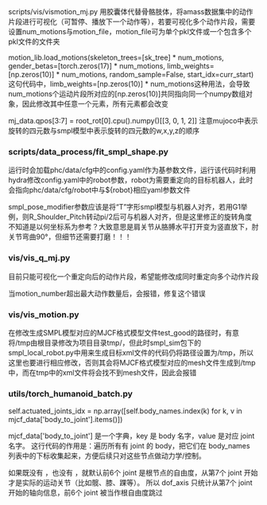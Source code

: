 scripts/vis/vismotion_mj.py
用胶囊体代替骨骼肢体，将amass数据集中的动作片段进行可视化（可暂停、播放下一个动作等），若要可视化多个动作片段，需要设置num_motions与motion_file，motion_file可为单个pkl文件或一个包含多个pkl文件的文件夹

motion_lib.load_motions(skeleton_trees=[sk_tree] * num_motions, gender_betas=[torch.zeros(17)] * num_motions, limb_weights=[np.zeros(10)] * num_motions, random_sample=False, start_idx=curr_start)
这句代码中，limb_weights=[np.zeros(10)] * num_motions这种用法，会导致num_motions个运动片段所对应的[np.zeros(10)]共同指向同一个numpy数组对象，因此修改其中任意一个元素，所有元素都会改变

mj_data.qpos[3:7] = root_rot[0].cpu().numpy()[[3, 0, 1, 2]]
注意mujoco中表示旋转的四元数与smpl模型中表示旋转的四元数的w,x,y,z的顺序

### scripts/data_process/fit_smpl_shape.py

运行时会加载phc/data/cfg中的config.yaml作为基参数文件，运行该代码时利用hydra修改config.yaml中的robot参数，robot为需要重定向的目标机器人，此时会指向phc/data/cfg/robot中与${robot}相应yaml参数文件

smpl_pose_modifier参数应该是将“T”字形smpl模型与机器人对齐，若用G1举例，则R_Shoulder_Pitch转动pi/2后可与机器人对齐，但是这里修正的旋转角度不知道是以何坐标系为参考？大致意思是肩关节从胳膊水平打开变为竖直放下，肘关节弯曲90°，但细节还需要打磨！！！

### vis/vis_q_mj.py
目前只能可视化一个重定向后的动作片段，希望能修改成同时重定向多个动作片段

当motion_number超出最大动作数量后，会报错，修复这个错误

### vis/vis_motion.py
在修改生成SMPL模型对应的MJCF格式模型文件test_good的路径时，有意将/tmp由根目录修改为项目目录tmp/，但此时smpl_sim包下的smpl_local_robot.py中用来生成目标xml文件的代码仍将路径设置为/tmp，所以这里也要进行相应修改，否则其会将MJCF格式模型对应的mesh文件生成到/tmp中，而在tmp中的xml文件将会找不到mesh文件，因此会报错

### utils/torch_humanoid_batch.py
self.actuated_joints_idx = np.array([self.body_names.index(k) for k, v in mjcf_data['body_to_joint'].items()])

mjcf_data['body_to_joint'] 是一个字典，key 是 body 名字，value 是对应 joint 名字。
这行代码的作用是：遍历所有有 joint 的 body，把它们在 body_names 列表中的下标收集起来，方便后续只对这些节点做动力学/控制。

如果既没有 <freejoint/>，也没有 <joint type="free"/>，就默认前6个 joint 是根节点的自由度，从第7个 joint 开始才是实际的运动关节（比如髋、膝、踝等）。
所以 dof_axis 只统计从第7个 joint 开始的轴向信息，前6个 joint 被当作根自由度跳过